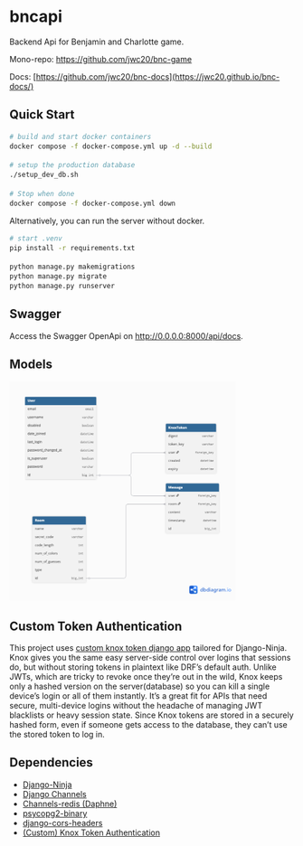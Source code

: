 # bncapi

Backend Api for Benjamin and Charlotte game.

Mono-repo: https://github.com/jwc20/bnc-game

Docs: [https://github.com/jwc20/bnc-docs](https://jwc20.github.io/bnc-docs/)


## Quick Start

```bash
# build and start docker containers
docker compose -f docker-compose.yml up -d --build

# setup the production database
./setup_dev_db.sh

# Stop when done
docker compose -f docker-compose.yml down
```

Alternatively, you can run the server without docker.

```bash
# start .venv
pip install -r requirements.txt

python manage.py makemigrations
python manage.py migrate
python manage.py runserver
```

## Swagger

Access the Swagger OpenApi on http://0.0.0.0:8000/api/docs.


## Models

<img src="/db.png" alt="db erd" width="400">

## Custom Token Authentication

This project uses [custom knox token django app](https://github.com/jwc20/knoxtokens) tailored for Django-Ninja.
Knox gives you the same easy server-side control over logins that sessions do, but without storing tokens in plaintext like DRF’s default auth. 
Unlike JWTs, which are tricky to revoke once they’re out in the wild, Knox keeps only a hashed version on the server(database) so you can kill a single device’s login or all of them instantly. 
It’s a great fit for APIs that need secure, multi-device logins without the headache of managing JWT blacklists or heavy session state.
Since Knox tokens are stored in a securely hashed form, even if someone gets access to the database, they can’t use the stored token to log in.


## Dependencies

- [Django-Ninja](https://github.com/vitalik/django-ninja)
- [Django Channels](https://github.com/django/channels)
- [Channels-redis (Daphne)](https://github.com/django/channels_redis)
- [psycopg2-binary](https://github.com/psycopg/psycopg2)
- [django-cors-headers](https://github.com/adamchainz/django-cors-headers)
- [(Custom) Knox Token Authentication](https://github.com/jwc20/knoxtokens)
